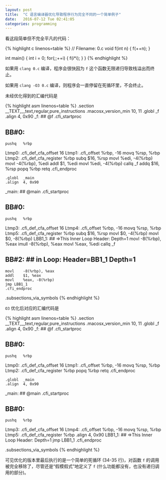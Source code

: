 ```yaml
---
layout: post
title:  "C 语言编译器优化导致程序行为完全不同的一个简单例子"
date:   2016-07-12 Tue 02:41:05
categories: programming
---
```


看这段简单但不完全平凡的代码：

{% highlight c linenos=table %}
// Filename: 0.c
void f(int n) {
    f(++n);
}

int main() {
    int i = 0;
    for(;;++i) {
        f(i*i);
    }
}
{% endhighlight %}

如果用 `clang 0.c` 编译，程序会很快因为 `f` 这个函数无限递归导致栈溢出而终止。

如果用 `clang -O3 0.c` 编译，则程序会一直停留在死循环里，不会终止。

未经优化得到的汇编代码是

{% highlight asm linenos=table %}
	.section	__TEXT,__text,regular,pure_instructions
	.macosx_version_min 10, 11
	.globl	_f
	.align	4, 0x90
_f:                                     ## @f
	.cfi_startproc
## BB#0:
	pushq	%rbp
Ltmp0:
	.cfi_def_cfa_offset 16
Ltmp1:
	.cfi_offset %rbp, -16
	movq	%rsp, %rbp
Ltmp2:
	.cfi_def_cfa_register %rbp
	subq	$16, %rsp
	movl	%edi, -4(%rbp)
	movl	-4(%rbp), %edi
	addl	$1, %edi
	movl	%edi, -4(%rbp)
	callq	_f
	addq	$16, %rsp
	popq	%rbp
	retq
	.cfi_endproc

	.globl	_main
	.align	4, 0x90
_main:                                  ## @main
	.cfi_startproc
## BB#0:
	pushq	%rbp
Ltmp3:
	.cfi_def_cfa_offset 16
Ltmp4:
	.cfi_offset %rbp, -16
	movq	%rsp, %rbp
Ltmp5:
	.cfi_def_cfa_register %rbp
	subq	$16, %rsp
	movl	$0, -4(%rbp)
	movl	$0, -8(%rbp)
LBB1_1:                                 ## =>This Inner Loop Header: Depth=1
	movl	-8(%rbp), %eax
	imull	-8(%rbp), %eax
	movl	%eax, %edi
	callq	_f
## BB#2:                                ##   in Loop: Header=BB1_1 Depth=1
	movl	-8(%rbp), %eax
	addl	$1, %eax
	movl	%eax, -8(%rbp)
	jmp	LBB1_1
	.cfi_endproc


.subsections_via_symbols
{% endhighlight %}

`O3` 优化后对应的汇编代码是

{% highlight asm linenos=table %}
	.section	__TEXT,__text,regular,pure_instructions
	.macosx_version_min 10, 11
	.globl	_f
	.align	4, 0x90
_f:                                     ## @f
	.cfi_startproc
## BB#0:
	pushq	%rbp
Ltmp0:
	.cfi_def_cfa_offset 16
Ltmp1:
	.cfi_offset %rbp, -16
	movq	%rsp, %rbp
Ltmp2:
	.cfi_def_cfa_register %rbp
	popq	%rbp
	retq
	.cfi_endproc

	.globl	_main
	.align	4, 0x90
_main:                                  ## @main
	.cfi_startproc
## BB#0:
	pushq	%rbp
Ltmp3:
	.cfi_def_cfa_offset 16
Ltmp4:
	.cfi_offset %rbp, -16
	movq	%rsp, %rbp
Ltmp5:
	.cfi_def_cfa_register %rbp
	.align	4, 0x90
LBB1_1:                                 ## =>This Inner Loop Header: Depth=1
	jmp	LBB1_1
	.cfi_endproc


.subsections_via_symbols
{% endhighlight %}

可见优化的版本里最后执行的是一个简单的死循环 (34-35 行)，对函数 `f` 的调用被完全移除了，尽管还是“假模假式”地定义了 `f` (什么功能都没有，也没有递归调用的部分)。
